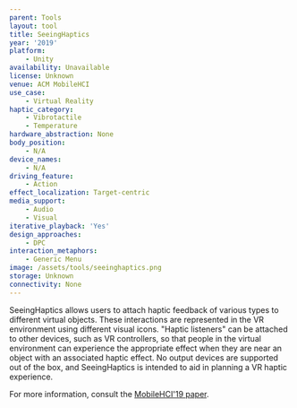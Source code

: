 ```yaml
---
parent: Tools
layout: tool
title: SeeingHaptics
year: '2019'
platform:
    - Unity
availability: Unavailable
license: Unknown
venue: ACM MobileHCI
use_case:
    - Virtual Reality
haptic_category:
    - Vibrotactile
    - Temperature
hardware_abstraction: None
body_position:
    - N/A
device_names:
    - N/A
driving_feature:
    - Action
effect_localization: Target-centric
media_support:
    - Audio
    - Visual
iterative_playback: 'Yes'
design_approaches:
    - DPC
interaction_metaphors:
    - Generic Menu
image: /assets/tools/seeinghaptics.png
storage: Unknown
connectivity: None
---
```

SeeingHaptics allows users to attach haptic feedback of various types to different virtual objects.
These interactions are represented in the VR environment using different visual icons.
"Haptic listeners" can be attached to other devices, such as VR controllers, so that people in the virtual environment can experience the appropriate effect when they are near an object with an associated haptic effect.
No output devices are supported out of the box, and SeeingHaptics is intended to aid in planning a VR haptic experience.

For more information, consult the [MobileHCI'19 paper](https://doi.org/10.1145/3338286.3340112).
